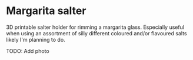 # Margarita salter

3D printable salter holder for rimming a margarita glass. Especially useful when using an assortment of silly different coloured and/or flavoured salts likely I'm planning to do.

TODO: Add photo
